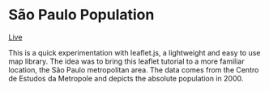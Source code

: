 # São Paulo Population

[Live](http://fgoeldi.github.io/sp_pop/)

This is a quick experimentation with leaflet.js, a lightweight and easy to use map library. The idea was to bring this leaflet tutorial to a more familiar location, the São Paulo metropolitan area. The data comes from the Centro de Estudos da Metropole and depicts the absolute population in 2000.
